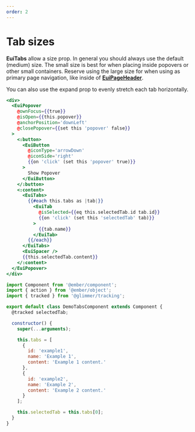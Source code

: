 ```yaml
---
order: 2
---
```


# Tab sizes

<EuiText>
<p><strong>EuiTabs</strong> allow a <EuiCode>size</EuiCode> prop. In general you should always use the default (medium) size. The small size is best for when placing inside popovers or other small containers. Reserve using the large size for when using as primary page navigation, like inside of <a href="#/layout/page-header"><strong>EuiPageHeader</strong></a>.</p><p>You can also use the <EuiCode>expand</EuiCode> prop to evenly stretch each tab horizontally.</p>
</EuiText>

```hbs template
<div>
  <EuiPopover
    @ownFocus={{true}}
    @isOpen={{this.popover}}
    @anchorPosition='downLeft'
    @closePopover={{set this 'popover' false}}
  >
    <:button>
      <EuiButton
        @iconType='arrowDown'
        @iconSide='right'
        {{on 'click' (set this 'popover' true)}}
      >
        Show Popover
      </EuiButton>
    </:button>
    <:content>
      <EuiTabs>
        {{#each this.tabs as |tab|}}
          <EuiTab
            @isSelected={{eq this.selectedTab.id tab.id}}
            {{on 'click' (set this 'selectedTab' tab)}}
          >
            {{tab.name}}
          </EuiTab>
        {{/each}}
      </EuiTabs>
      <EuiSpacer />
      {{this.selectedTab.content}}
    </:content>
  </EuiPopover>
</div>
```

```js component
import Component from '@ember/component';
import { action } from '@ember/object';
import { tracked } from '@glimmer/tracking';

export default class DemoTabsComponent extends Component {
  @tracked selectedTab;

  constructor() {
    super(...arguments);

    this.tabs = [
      {
        id: 'example1',
        name: 'Example 1',
        content: 'Example 1 content.'
      },
      {
        id: 'example2',
        name: 'Example 2',
        content: 'Example 2 content.'
      }
    ];

    this.selectedTab = this.tabs[0];
  }
}
```
